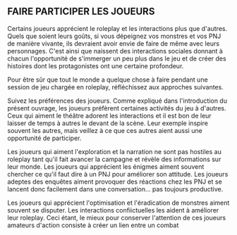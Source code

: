 ## FAIRE PARTICIPER LES JOUEURS


Certains joueurs apprécient le roleplay et les interactions
plus que d'autres. Quels que soient leurs goûts, si vous
dépeignez vos monstres et vos PNJ de manière vivante,
ils devraient avoir envie de faire de même avec leurs
personnages. C'est ainsi que naissent des interactions
sociales donnant à chacun l'opportunité de s'immerger
un peu plus dans le jeu et de créer des histoires dont les
protagonistes ont une certaine profondeur.

Pour être sûr que tout le monde a quelque chose à faire
pendant une session de jeu chargée en roleplay, réfléchissez
aux approches suivantes.

Suivez les préférences des joueurs. Comme expliqué
dans l'introduction du présent ouvrage, les joueurs préfèrent
certaines activités du jeu à d'autres. Ceux qui aiment le
théâtre adorent les interactions et il est bon de leur laisser de
temps à autres le devant de la scène. Leur exemple inspire
souvent les autres, mais veillez à ce que ces autres aient
aussi une opportunité de participer.

Les joueurs qui aiment l'exploration et la narration ne sont
pas hostiles au roleplay tant qu'il fait avancer la campagne
et révèle des informations sur leur monde. Les joueurs qui
apprécient les énigmes aiment souvent chercher ce qu'il
faut dire à un PNJ pour améliorer son attitude. Les joueurs
adeptes des enquêtes aiment provoquer des réactions
chez les PNJ et se lancent donc facilement dans une
conversation... pas toujours productive.

Les joueurs qui apprécient l'optimisation et l'éradication
de monstres aiment souvent se disputer. Les interactions
confiictuelles les aident à améliorer leur roleplay. Ceci
étant, le mieux pour conserver l'attention de ces joueurs
amateurs d'action consiste à créer un lien entre un combat

